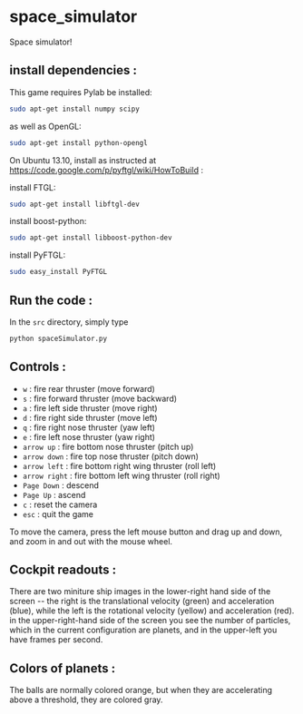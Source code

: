 space_simulator
===============

Space simulator!

install dependencies :
----------------------

This game requires Pylab be installed:

```bash
sudo apt-get install numpy scipy
```

as well as OpenGL:
```bash
sudo apt-get install python-opengl
```

On Ubuntu 13.10, install as instructed at https://code.google.com/p/pyftgl/wiki/HowToBuild :

install FTGL:

```bash
sudo apt-get install libftgl-dev
```

install boost-python:

```bash
sudo apt-get install libboost-python-dev
```

install PyFTGL:

```bash
sudo easy_install PyFTGL
```

Run the code :
--------------

In the ```src``` directory, simply type

```bash
python spaceSimulator.py
```

Controls :
----------

* ```w``` : fire rear thruster (move forward)
* ```s``` : fire forward thruster (move backward)
* ```a``` : fire left side thruster (move right)
* ```d``` : fire right side thruster (move left)
* ```q``` : fire right nose thruster (yaw left)
* ```e``` : fire left nose thruster (yaw right)
* ```arrow up``` : fire bottom nose thruster (pitch up)
* ```arrow down``` : fire top nose thruster (pitch down)
* ```arrow left``` : fire bottom right wing thruster (roll left)
* ```arrow right``` : fire bottom left wing thruster (roll right)
* ```Page Down``` : descend
* ```Page Up``` : ascend
* ```c``` : reset the camera
* ```esc``` : quit the game

To move the camera, press the left mouse button and drag up and down, and zoom in and out with the mouse wheel.  

Cockpit readouts :
------------------

There are two miniture ship images in the lower-right hand side of the screen --  the right is the translational velocity (green) and acceleration (blue), while the left is the rotational velocity (yellow) and acceleration (red).  in the upper-right-hand side of the screen you see the number of particles, which in the current configuration are planets, and in the upper-left you have frames per second.

Colors of planets :
-------------------

The balls are normally colored orange, but when they are accelerating above a threshold, they are colored gray.
